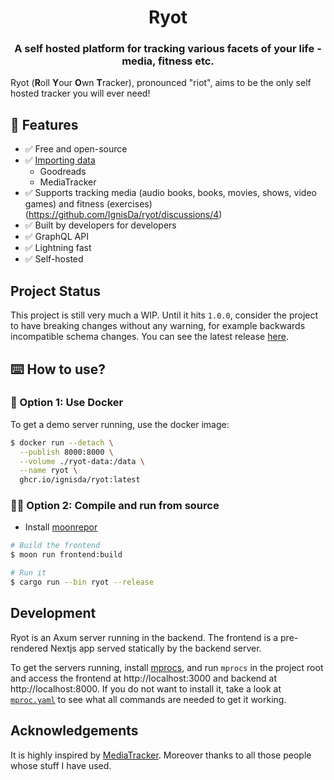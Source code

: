 <h1 align="center">Ryot</h1>

<h3 align="center">
  A self hosted platform for tracking various facets of your life - media,
  fitness etc.
</h3>

Ryot (**R**oll **Y**our **O**wn **T**racker), pronounced "riot", aims to be the
only self hosted tracker you will ever need!

## 🚀 Features

* ✅ Free and open-source
* ✅ [Importing data](./docs/guides/importing.md)
  - Goodreads
  - MediaTracker
* ✅ Supports tracking media (audio books, books, movies, shows, video games)
  and fitness (exercises) (https://github.com/IgnisDa/ryot/discussions/4)
* ✅ Built by developers for developers
* ✅ GraphQL API
* ✅ Lightning fast
* ✅ Self-hosted



## Project Status

This project is still very much a WIP. Until it hits `1.0.0`, consider the project
to have breaking changes without any warning, for example backwards incompatible
schema changes. You can see the latest release
[here](https://github.com/IgnisDa/ryot/releases).

## ⌨️ How to use?

### 🐳 Option 1: Use Docker

To get a demo server running, use the docker image:

```bash
$ docker run --detach \
  --publish 8000:8000 \
  --volume ./ryot-data:/data \
  --name ryot \
  ghcr.io/ignisda/ryot:latest
```

### 🧑‍💻 Option 2: Compile and run from source

- Install [moonrepor](https://moonrepo.dev/https://moonrepo.dev/)

```bash
# Build the frontend
$ moon run frontend:build

# Run it
$ cargo run --bin ryot --release
```

## Development

Ryot is an Axum server running in the backend. The frontend is a pre-rendered
Nextjs app served statically by the backend server.

To get the servers running, install [mprocs](https://github.com/pvolok/mprocs),
and run `mprocs` in the project root and access the frontend at
http://localhost:3000 and backend at http://localhost:8000. If you do not want
to install it, take a look at [`mproc.yaml`](./mprocs.yaml) to see what all
commands are needed to get it working.

## Acknowledgements

It is highly inspired by [MediaTracker](https://github.com/bonukai/MediaTracker).
Moreover thanks to all those people whose stuff I have used.
